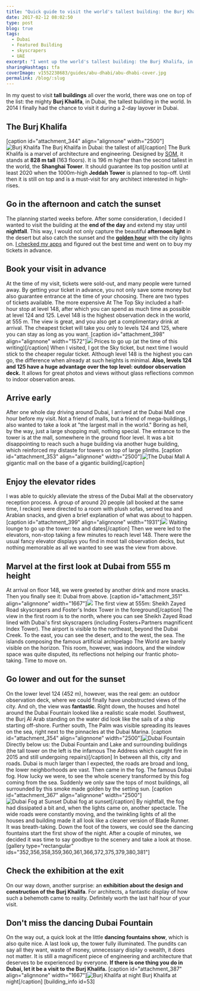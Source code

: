 ```yaml
---
title: "Quick guide to visit the world's tallest building: the Burj Khalifa in Dubai"
date: 2017-02-12 08:02:50
type: post
blog: true
tags:
  - Dubai
  - Featured Building
  - skyscrapers
  - UAE
excerpt: "I went up the world's tallest building: the Burj Khalifa, in Dubai. Here is a collection of little tips to help you plan your visit."
sharingHashtags: tfa
coverImage: v1552238683/guides/abu-dhabi/abu-dhabi-cover.jpg
permalink: /blog/:slug
---
```


In my quest to visit **tall buildings** all over the world, there was one on top of the list: the mighty **Burj Khalifa**, in Dubai, the tallest building in the world. In 2014 I finally had the chance to visit it during a 2-day layover in Dubai.

## The Burj Khalifa

\[caption id="attachment_344" align="alignnone" width="2500"\]![Burj Khalifa](http://theforeignarchitect.com/wp-content/uploads/2017/03/Burj-Khalifa-Dubai-1.jpg) The Burj Khalifa in Dubai: the tallest of all\[/caption\] The Burk Khalifa is a marvel of architecture and engineering. Designed by [SOM](http://www.som.com/), it stands at **828 m tall** (163 floors). It is 196 m higher than the second tallest in the world, the **Shanghai Tower**. It should guarantee its top position until at least 2020 when the 1000m-high **Jeddah Tower** is planned to top-off. Until then it is still on top and is a must-visit for any architect interested in high-rises.

## Go in the afternoon and catch the sunset

The planning started weeks before. After some consideration, I decided I wanted to visit the building at the **end of the day** and extend my stay until **nightfall**. This way, I would not only capture the beautiful **afternoon light** in the desert but also catch the sunset and the [**golden hour**](http://theforeignarchitect.com/the-magic-hours-that-will-make-your-photography-shine/) with the city lights on. [I checked my apps](http://theforeignarchitect.com/must-have-app-to-help-you-schedule-your-photography/) and figured out the best time and went on to buy my tickets in advance.

## Book your visit in advance

At the time of my visit, tickets were sold-out, and many people were turned away. By getting your ticket in advance, you not only save some money but also guarantee entrance at the time of your choosing. There are two types of tickets available. The more expensive At The Top Sky included a half-hour stop at level 148, after which you can spend as much time as possible at level 124 and 125. Level 148 is the highest observation deck in the world, at 555 m. The view is great, and you also get a complimentary drink at arrival. The cheapest ticket will take you only to levels 124 and 125, where you can stay as long as you want. \[caption id="attachment_398" align="alignnone" width="1572"\]![](http://theforeignarchitect.com/wp-content/uploads/2017/03/Screen-Shot-2017-03-12-at-11.07.16.png) Prices to go up (at the time of this writing)\[/caption\] When I visited, I got the Sky ticket, but next time I would stick to the cheaper regular ticket. Although level 148 is the highest you can go, the difference when already at such heights is minimal. **Also, levels 124 and 125 have a huge advantage over the top level: outdoor observation deck.** It allows for great photos and views without glass reflections common to indoor observation areas.

## Arrive early

After one whole day driving around Dubai, I arrived at the Dubai Mall one hour before my visit. Not a friend of malls, but a friend of mega-buildings, I also wanted to take a look at "the largest mall in the world." Boring as hell, by the way, just a large shopping mall, nothing special. The entrance to the tower is at the mall, somewhere in the ground floor level. It was a bit disappointing to reach such a huge building via another huge building, which reinforced my distaste for towers on top of large plinths. \[caption id="attachment_353" align="alignnone" width="2500"\]![The Dubai Mall](http://theforeignarchitect.com/wp-content/uploads/2017/03/Burj-Khalifa-Dubai-11.jpg) A gigantic mall on the base of a gigantic building\[/caption\]

## Enjoy the elevator rides

I was able to quickly alleviate the stress of the Dubai Mall at the observatory reception process. A group of around 20 people (all booked at the same time, I reckon) were directed to a room with plush sofas, served tea and Arabian snacks, and given a brief explanation of what was about to happen. \[caption id="attachment_399" align="alignnone" width="1931"\]![](http://theforeignarchitect.com/wp-content/uploads/2017/02/IMG_2711.jpg) Waiting lounge to go up the tower: tea and dates\[/caption\] Then we were led to the elevators, non-stop taking a few minutes to reach level 148. There were the usual fancy elevator displays you find in most tall observation decks, but nothing memorable as all we wanted to see was the view from above.

## Marvel at the first look at Dubai from 555 m height

At arrival on floor 148, we were greeted by another drink and more snacks. Then you finally see it: Dubai from above. \[caption id="attachment_351" align="alignnone" width="1667"\]![](http://theforeignarchitect.com/wp-content/uploads/2017/03/Burj-Khalifa-Dubai-9.jpg) The first view at 555m: Sheikh Zayed Road skyscrapers and Foster's Index Tower in the foreground\[/caption\] The view in the first room is to the north, where you can see Sheikh Zayed Road lined with Dubai's first skyscrapers (including Fosters+Partners magnificent Index Tower). The airport is visible to the northeast, beyond the Dubai Creek. To the east, you can see the desert, and to the west, the sea. The islands composing the famous artificial archipelago The World are barely visible on the horizon. This room, however, was indoors, and the window space was quite disputed, its reflections not helping our frantic photo-taking. Time to move on.

## Go lower and out for the sunset

On the lower level 124 (452 m), however, was the real gem: an outdoor observation deck, where we could finally have unobstructed views of the city. And oh, the view was **fantastic**. Right down, the houses and hotel around the Dubai Fountain looked like a realistic scale model. Southwest, the Burj Al Arab standing on the water did look like the sails of a ship starting off-shore. Further south, The Palm was visible spreading its leaves on the sea, right next to the pinnacles at the Dubai Marina. \[caption id="attachment_354" align="alignnone" width="2500"\]![Dubai Fountain](http://theforeignarchitect.com/wp-content/uploads/2017/03/Burj-Khalifa-Dubai-12.jpg) Directly below us: the Dubai Fountain and Lake and surrounding buildings (the tall tower on the left is the infamous The Address which caught fire in 2015 and still undergoing repairs)\[/caption\] In between all this, city and roads. Dubai is much larger than I expected, the roads are broad and long, the lower neighborhoods are vast. Then came in the fog. The famous Dubai fog. How lucky we were, to see the whole scenery transformed by this fog coming from the sea. Suddenly we only saw the tops of most buildings, all surrounded by this smoke made golden by the setting sun. \[caption id="attachment_367" align="alignnone" width="2500"\]![Dubai Fog at Sunset](http://theforeignarchitect.com/wp-content/uploads/2017/03/Burj-Khalifa-Dubai-25.jpg) Dubai fog at sunset\[/caption\] By nightfall, the fog had dissipated a bit and, when the lights came on, another spectacle. The wide roads were constantly moving, and the twinkling lights of all the houses and building made it all look like a cleaner version of Blade Runner. It was breath-taking. Down the foot of the towers, we could see the dancing fountains start the first show of the night. After a couple of minutes, we decided it was time to say goodbye to the scenery and take a look at those. \[gallery type="rectangular" ids="352,356,358,359,360,361,366,372,375,379,380,381"\]

## Check the exhibition at the exit

On our way down, another surprise: an **exhibition about the design and construction of the Burj Khalifa**. For architects, a fantastic display of how such a behemoth came to reality. Definitely worth the last half hour of your visit.

## Don't miss the dancing Dubai Fountain

On the way out, a quick look at the little **dancing fountains show**, which is also quite nice. A last look up, the tower fully illuminated. The pundits can say all they want, waste of money, unnecessary display o wealth, it does not matter. It is still a magnificent piece of engineering and architecture that deserves to be experienced by everyone. **If there is one thing you do in Dubai, let it be a visit to the Burj Khalifa.** \[caption id="attachment_387" align="alignnone" width="1667"\]![Burj Khalifa at night](http://theforeignarchitect.com/wp-content/uploads/2017/03/Burj-Khalifa-Dubai-44.jpg) Burj Khalifa at night\[/caption\] \[building_info id=53\]
